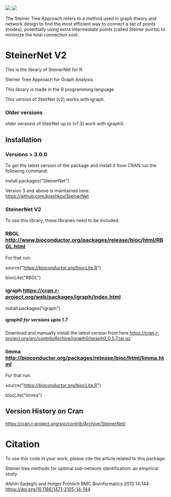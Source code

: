 ![](http://www.r-pkg.org/badges/version-ago/SteinerNet)
![](http://cranlogs.r-pkg.org/badges/grand-total/SteinerNet)

The Steiner Tree Approach refers to a method used in graph theory and network design to find the most efficient way to connect a set of points (nodes), potentially using extra intermediate points (called Steiner points) to minimize the total connection cost.


# SteinerNet V2
This is the library of SteinerNet for R. 

Steiner Tree Approach for Graph Analysis

This library is made in the R programming language. 

This version of SteirNet (v2) works with igraph.

### Older versions
older versions of SteirNet up to (v1.3) work with igraph0.

## Installation
### Versions > 3.0.0
To get the latest version of the package and install it from CRAN run the following command:

install.packages("SteinerNet")

Version 3 and above is maintained here: https://github.com/krashkov/SteinerNet

### SteinerNet V2

To use this library, these libraries need to be included:
### RBGL http://www.bioconductor.org/packages/release/bioc/html/RBGL.html

For that run: 

source("https://bioconductor.org/biocLite.R")

biocLite("RBGL")

### igraph  https://cran.r-project.org/web/packages/igraph/index.html

install.packages("igraph")

##### igraph0 for versions upto 1.7 

Download and manually install the latest version from here https://cran.r-project.org/src/contrib/Archive/igraph0/igraph0_0.5.7.tar.gz

### limma http://bioconductor.org/packages/release/bioc/html/limma.html

For that run: 

source("https://bioconductor.org/biocLite.R")

biocLite("limma")

## Version History on Cran
https://cran.r-project.org/src/contrib/Archive/SteinerNet/


# Citation
To use this code in your work, please cite the article related to this package:

Steiner tree methods for optimal sub-network identification: an empirical study

Afshin Sadeghi and Holger Fröhlich
BMC Bioinformatics 2013 14:144
https://doi.org/10.1186/1471-2105-14-144


